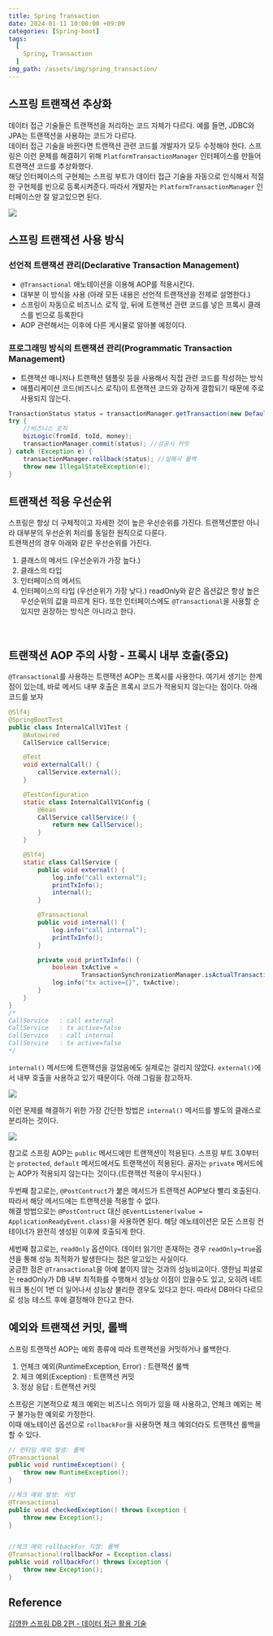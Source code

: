 ```yaml
---
title: Spring Transaction
date: 2024-01-11 10:00:00 +09:00
categories: [Spring-boot]
tags:
  [
    Spring, Transaction
  ]
img_path: /assets/img/spring_transaction/
---
```


## 스프링 트랜잭션 추상화
데이터 접근 기술들은 트랜잭션을 처리하는 코드 자체가 다르다. 예를 들면, JDBC와 JPA는 트랜잭션을 사용하는 코드가 다르다.<br>
데이터 접근 기술을 바뀐다면 트랜잭션 관련 코드를 개발자가 모두 수정해야 한다. 스프링은 이런 문제를 해결하기 위해 `PlatformTransactionManager` 인터페이스를 만들어 트랜잭션 코드를 추상화했다.<br>
해당 인터페이스의 구현체는 스프링 부트가 데이터 접근 기술을 자동으로 인식해서 적절한 구현체를 빈으로 등록시켜준다. 따라서 개발자는 `PlatformTransactionManager` 인터페이스만 잘 알고있으면 된다.

![](1.png)

## 스프링 트랜잭션 사용 방식
### 선언적 트랜잭션 관리(Declarative Transaction Management)
- `@Transactional` 애노테이션을 이용해 AOP를 적용시킨다.
- 대부분 이 방식을 사용 (아래 모든 내용은 선언적 트랜잭션을 전제로 설명한다.)
- 스프링이 자동으로 비즈니스 로직 앞, 뒤에 트랜잭션 관련 코드를 넣은 프록시 클래스를 빈으로 등록한다
- AOP 관련해서는 이후에 다른 게시물로 알아볼 예정이다.

### 프로그래밍 방식의 트랜잭션 관리(Programmatic Transaction Management)
- 트랜잭션 매니저나 트랜잭션 템플릿 등을 사용해서 직접 관련 코드를 작성하는 방식
- 애플리케이션 코드(비즈니스 로직)이 트랜잭션 코드와 강하게 결합되기 때문에 주로 사용되지 않는다.

```java
TransactionStatus status = transactionManager.getTransaction(new DefaultTransactionDefinition()); // 트랜잭션 시작
try {
    //비즈니스 로직
    bizLogic(fromId, toId, money);
    transactionManager.commit(status); //성공시 커밋
} catch (Exception e) {
    transactionManager.rollback(status); //실패시 롤백
    throw new IllegalStateException(e);
}
```

## 트랜잭션 적용 우선순위
스프링은 항상 더 구체적이고 자세한 것이 높은 우선순위를 가진다. 트랜잭션뿐만 아니라 대부분의 우선순위 처리를 동일한 원칙으로 다룬다.<br>
트랜잭션의 경우 아래와 같은 우선순위를 가진다.
1. 클래스의 메서드 (우선순위가 가장 높다.)
2. 클래스의 타입
3. 인터페이스의 메서드
4. 인터페이스의 타입 (우선순위가 가장 낮다.)
readOnly와 같은 옵션값은 항상 높은 우선순위의 값을 따르게 된다. 또한 인터페이스에도 `@Transactional`을 사용할 순 있지만 권장하는 방식은 아니라고 한다.

<br>

## 트랜잭션 AOP 주의 사항 - 프록시 내부 호출(중요)
`@Transactional`를 사용하는 트랜잭션 AOP는 프록시를 사용한다. 여기서 생기는 한계점이 있는데, 바로 메서드 내부 호출은 프록시 코드가 적용되지 않는다는 점이다. 아래 코드를 보자

```java
@Slf4j
@SpringBootTest
public class InternalCallV1Test {
    @Autowired
    CallService callService;

    @Test
    void externalCall() {
        callService.external();
    }

    @TestConfiguration
    static class InternalCallV1Config {
        @Bean
        CallService callService() {
            return new CallService();
        }
    }

    @Slf4j
    static class CallService {
        public void external() {
            log.info("call external");
            printTxInfo();
            internal();
        }

        @Transactional
        public void internal() {
            log.info("call internal");
            printTxInfo();
        }

        private void printTxInfo() {
            boolean txActive =
                    TransactionSynchronizationManager.isActualTransactionActive();
            log.info("tx active={}", txActive);
        }
    }
}
/*
CallService   : call external
CallService   : tx active=false
CallService   : call internal
CallService   : tx active=false
*/
```

`internal()` 메서드에 트랜잭션을 걸었음에도 실제로는 걸리지 않았다. `external()`에서 내부 호출을 사용하고 있기 때문이다. 아래 그림을 참고하자.

![](2.png)

이런 문제를 해결하기 위한 가장 간단한 방법은 `internal()` 메서드를 별도의 클래스로 분리하는 것이다.

![](3.png)

참고로 스프링 AOP는 `public` 메서드에만 트랜잭션이 적용된다. 스프링 부트 3.0부터는 `protected`, `default` 메서드에서도 트랜잭션이 적용된다. 골자는 `private` 메서드에는 AOP가 적용되지 않는다는 것이다.(트랜잭션 적용이 무시된다.)

두번째 참고로는, `@PostContruct`가 붙은 메서드가 트랜잭션 AOP보다 빨리 호출된다. 따라서 해당 메서드에는 트랜잭션을 적용할 수 없다.<br>
해결 방법으로는 `@PostContruct` 대신 `@EventListener(value = ApplicationReadyEvent.class)`을 사용하면 된다. 해당 애노테이션은 모든 스프링 컨테이너가 완전히 생성된 이후에 호출되게 한다.

세번째 참고로는, `readOnly` 옵션이다. 데이터 읽기만 존재하는 경우 `readOnly=true`옵션을 통해 성능 최적화가 발생한다는 점은 알고있는 사실이다.<br>
궁금한 점은 `@Transactional`을 아예 붙이지 않는 것과의 성능비교이다. 영한님 피셜로는 readOnly가 DB 내부 최적화를 수행해서 성능상 이점이 있을수도 있고, 오히려 네트워크 통신이 1번 더 일어나서 성능상 불리한 경우도 있다고 한다. 따라서 DB마다 다르므로 성능 테스트 후에 결정해야 한다고 한다.

## 예외와 트랜잭션 커밋, 롤백
스프링 트랜잭션 AOP는 예외 종류에 따라 트랜잭션을 커밋하거나 롤백한다.
1. 언체크 예외(RuntimeException, Error) : 트랜잭션 롤백
2. 체크 예외(Exception) : 트랜잭션 커밋
3. 정상 응답 : 트랜잭션 커밋

스프링은 기본적으로 체크 예외는 비즈니스 의미가 있을 때 사용하고, 언체크 예외는 복구 불가능한 예외로 가정한다.<br>
이때 애노테이션 옵션으로 `rollbackFor`을 사용하면 체크 예외더라도 트랜잭션 롤백을 할 수 있다.

```java
// 런타임 예외 발생: 롤백
@Transactional
public void runtimeException() {
    throw new RuntimeException();
}

//체크 예외 발생: 커밋
@Transactional
public void checkedException() throws Exception {
    throw new Exception();
}


//체크 예외 rollbackFor 지정: 롤백
@Transactional(rollbackFor = Exception.class)
public void rollbackFor() throws Exception {
    throw new Exception();
}
```

## Reference
[김영한 스프링 DB 2편 - 데이터 접근 활용 기술](https://www.inflearn.com/course/%EC%8A%A4%ED%94%84%EB%A7%81-db-2)